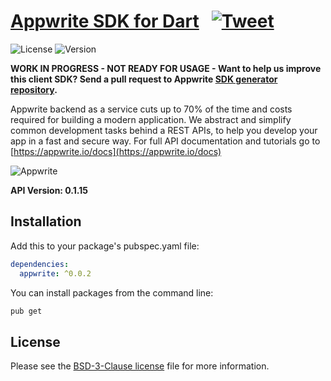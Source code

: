 # [Appwrite SDK for Dart](https://appwrite.io) &nbsp; [![Tweet](https://img.shields.io/twitter/url/http/shields.io.svg?style=social)](https://twitter.com/intent/tweet?text=Appwrite%20is%20a%20backend%20as%20a%20service%20for%20building%20web%20or%20mobile%20apps&url=http%3A%2F%2Fappwrite.io&via=appwrite_io&hashtags=JS%2Cjavascript%2Creactjs%2Cangular%2Cios%2Candroid)

![License](https://img.shields.io/github/license/appwrite/sdk-for-dart.svg?v=1)
![Version](https://img.shields.io/badge/api%20version-0.1.15-blue.svg?v=1)

**WORK IN PROGRESS - NOT READY FOR USAGE - Want to help us improve this client SDK? Send a pull request to Appwrite [SDK generator repository](https://github.com/appwrite/sdk-generator).**

Appwrite backend as a service cuts up to 70% of the time and costs required for building a modern application. We abstract and simplify common development tasks behind a REST APIs, to help you develop your app in a fast and secure way. For full API documentation and tutorials go to [https://appwrite.io/docs](https://appwrite.io/docs)



![Appwrite](https://appwrite.io/images/github.png)

**API Version: 0.1.15**

## Installation

Add this to your package's pubspec.yaml file:

```yml
dependencies:
  appwrite: ^0.0.2
```

You can install packages from the command line:

```bash
pub get
```

## License

Please see the [BSD-3-Clause license](https://raw.githubusercontent.com/appwrite/appwrite/master/LICENSE) file for more information.
